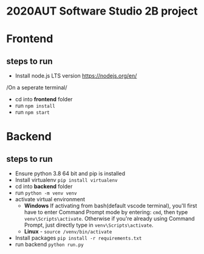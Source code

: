 # 2020AUT Software Studio 2B project

# Frontend

## steps to run
* Install node.js LTS version https://nodejs.org/en/

/On a seperate terminal/
* cd into __frontend__ folder
* run `npm install`
* run `npm start`
# Backend

## steps to run

* Ensure python 3.8 64 bit and pip is installed
* Install virtualenv `pip install virtualenv`
* cd into __backend__ folder
* run `python -m venv venv`
* activate virtual environment
  * __Windows__
    If activating from bash(default vscode terminal), you'll first have to enter Command Prompt mode by entering: `cmd`,
    then type `venv\Scripts\activate`. Otherwise if you're already using Command Prompt, just directly type in `venv\Scripts\activate`.
  * __Linux__ - `source /venv/bin/activate`
* Install packages `pip install -r requirements.txt`
* run backend `python run.py`
